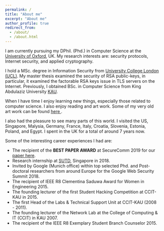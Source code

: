 ```yaml
---
permalink: /
title: "About me"
excerpt: "About me"
author_profile: true
redirect_from: 
  - /about/
  - /about.html
---
```

I am currently pursuing my DPhil. (Phd.) in Computer Science at the <a href="http://www.cs.ox.ac.uk">University of Oxford</a>, UK. My research interests are: security protocols, Internet security, and applied cryptography. 

I hold a MSc. degree in Information Security from <a href="http://www.cs.ucl.ac.uk/prospective_students/msc_information_security/">University College London (UCL)</a>. My master thesis examined the security of RSA public-keys, in particular, it examined the factorable RSA keys issue in TLS servers on the Internet. Previously, I obtained BSc. in Computer Science from King Abdulaziz University <a href="http://www.kau.edu.sa/home_ENGLISH.aspx">KAU</a>.

When I have time I enjoy learning new things, especially those related to computer science. I also enjoy reading and art work. Some of my very old art work can be found <a href="https://www.behance.net/ealashwali/">here </a>.

I also had the pleasure to see many parts of this world. I visited the US, Singapore, Malysia, Germany, France, Italy, Croatia, Slovenia, Estonia, Poland, and Egypt. I spent in the UK for a total of around 7 years now. 

Some of the interesting career experiences I had are: 
<ul>
<li> The recipient of the <strong>BEST PAPER AWARD</strong> at SecureComm 2019 for our <a href="/publications/towards_fs.pdf">paper here</a>.</li> 
<li> Research internship at <a href="https://www.sutd.edu.sg">SUTD</a>, Singapore in 2018.</li> 
<li> Invited by Google (Munich office) within top selected Phd. and Post-doctoral researchers from around Europe for the Google Web Security Summit 2018.</li> 
<li> The recipient of IEEE R8 Clementina Saduwa Award for Women in Engineering 2015. </li>
<li> The founding lecturer of the first Student Hacking Competition at CCIT-KAU in 2015. </li> 
<li> The first Head of the Labs & Technical Support Unit at CCIT-KAU (2008 - 2011). </li>
<li> The founding lecturer of the Network Lab at the College of Computing & IT (CCIT) in KAU 2007. </li>
<li> The recipient of the IEEE R8 Exemplary Student Branch Counselor 2015. </li>
</ul>
